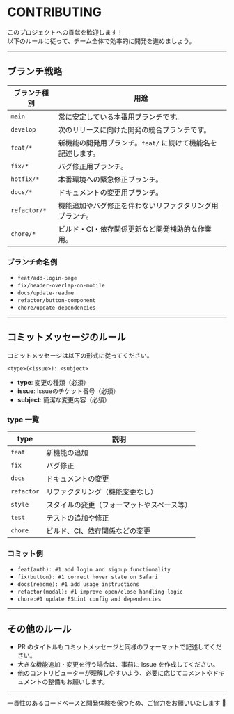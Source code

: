 # CONTRIBUTING

このプロジェクトへの貢献を歓迎します！  
以下のルールに従って、チーム全体で効率的に開発を進めましょう。

---

## ブランチ戦略

| ブランチ種別 | 用途 |
|--------------|------|
| `main`       | 常に安定している本番用ブランチです。 |
| `develop`    | 次のリリースに向けた開発の統合ブランチです。 |
| `feat/*`  | 新機能の開発用ブランチ。`feat/` に続けて機能名を記述します。 |
| `fix/*`      | バグ修正用ブランチ。 |
| `hotfix/*`   | 本番環境への緊急修正ブランチ。 |
| `docs/*`     | ドキュメントの変更用ブランチ。 |
| `refactor/*` | 機能追加やバグ修正を伴わないリファクタリング用ブランチ。 |
| `chore/*`    | ビルド・CI・依存関係更新など開発補助的な作業用。 |

### ブランチ命名例

- `feat/add-login-page`
- `fix/header-overlap-on-mobile`
- `docs/update-readme`
- `refactor/button-component`
- `chore/update-dependencies`

---

## コミットメッセージのルール

コミットメッセージは以下の形式に従ってください。

```
<type>(<issue>): <subject>
```

- **type**: 変更の種類（必須）
- **issue**: Issueのチケット番号（必須）
- **subject**: 簡潔な変更内容（必須）

### type 一覧

| type       | 説明 |
|------------|------|
| `feat`     | 新機能の追加 |
| `fix`      | バグ修正 |
| `docs`     | ドキュメントの変更 |
| `refactor` | リファクタリング（機能変更なし） |
| `style`    | スタイルの変更（フォーマットやスペース等） |
| `test`     | テストの追加や修正 |
| `chore`    | ビルド、CI、依存関係などの変更 |

### コミット例

- `feat(auth): #1 add login and signup functionality`
- `fix(button): #1 correct hover state on Safari`
- `docs(readme): #1 add usage instructions`
- `refactor(modal): #1 improve open/close handling logic`
- `chore:#1 update ESLint config and dependencies`

---

## その他のルール

- PR のタイトルもコミットメッセージと同様のフォーマットで記述してください。
- 大きな機能追加・変更を行う場合は、事前に Issue を作成してください。
- 他のコントリビューターが理解しやすいよう、必要に応じてコメントやドキュメントの整備もお願いします。

---

一貫性のあるコードベースと開発体験を保つため、ご協力をお願いいたします 🙏
